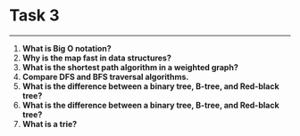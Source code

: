 # Task 3
---
1. **What is Big O notation?**
2. **Why is the map fast in data structures?**
3. **What is the shortest path algorithm in a weighted graph?**
4. **Compare DFS and BFS traversal algorithms.**
5. **What is the difference between a binary tree, B-tree, and Red-black tree?**
6. **What is the difference between a binary tree, B-tree, and Red-black tree?**
7. **What is a trie?**
